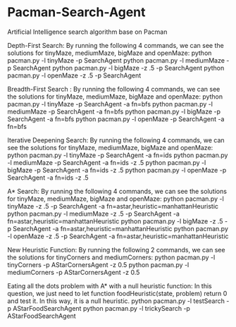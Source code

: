 # Pacman-Search-Agent
Artificial Intelligence search algorithm base on Pacman

Depth-First Search:
By running the following 4 commands, we can see the solutions for tinyMaze, mediumMaze, bigMaze and openMaze:
python pacman.py -l tinyMaze -p SearchAgent
python pacman.py -l mediumMaze -p SearchAgent
python pacman.py -l bigMaze -z .5 -p SearchAgent
python pacman.py -l openMaze -z .5 -p SearchAgent

Breadth-First Search :
By running the following 4 commands, we can see the solutions for tinyMaze, mediumMaze, bigMaze and openMaze:
python pacman.py -l tinyMaze -p SearchAgent -a fn=bfs
python pacman.py -l mediumMaze -p SearchAgent -a fn=bfs
python pacman.py -l bigMaze -p SearchAgent -a fn=bfs
python pacman.py -l openMaze -p SearchAgent -a fn=bfs

Iterative Deepening Search:
By running the following 4 commands, we can see the solutions for tinyMaze, mediumMaze, bigMaze and openMaze:
python pacman.py -l tinyMaze -p SearchAgent -a fn=ids
python pacman.py -l mediumMaze -p SearchAgent -a fn=ids -z .5
python pacman.py -l bigMaze -p SearchAgent -a fn=ids -z .5
python pacman.py -l openMaze -p SearchAgent -a fn=ids -z .5

A* Search:
By running the following 4 commands, we can see the solutions for tinyMaze, mediumMaze, bigMaze and openMaze:
python pacman.py -l tinyMaze -z .5 -p SearchAgent -a fn=astar,heuristic=manhattanHeuristic
python pacman.py -l mediumMaze -z .5 -p SearchAgent -a fn=astar,heuristic=manhattanHeuristic
python pacman.py -l bigMaze -z .5 -p SearchAgent -a fn=astar,heuristic=manhattanHeuristic
python pacman.py -l openMaze -z .5 -p SearchAgent -a fn=astar,heuristic=manhattanHeuristic

New Heuristic Function:
By running the following 2 commands, we can see the solutions for tinyCorners and mediumCorners:
python pacman.py -l tinyCorners -p AStarCornersAgent -z 0.5
python pacman.py -l mediumCorners -p AStarCornersAgent -z 0.5

Eating all the dots problem with A* with a null heuristic function:
In this question, we just need to let function foodHeuristic(state, problem) return 0 and test it. In this way, it is a null heuristic.
python pacman.py -l testSearch -p AStarFoodSearchAgent
python pacman.py -l trickySearch -p AStarFoodSearchAgent
